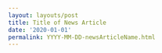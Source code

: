 ```yaml
---
layout: layouts/post
title: Title of News Article
date: '2020-01-01'
permalink: YYYY-MM-DD-newsArticleName.html
---
```

<!-- Content Data -->
